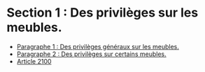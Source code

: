 # Section 1 : Des privilèges sur les meubles.

- [Paragraphe 1 : Des privilèges généraux sur les meubles.](paragraphe-1)
- [Paragraphe 2 : Des privilèges sur certains meubles.](paragraphe-2)
- [Article 2100](article-2100.md)
